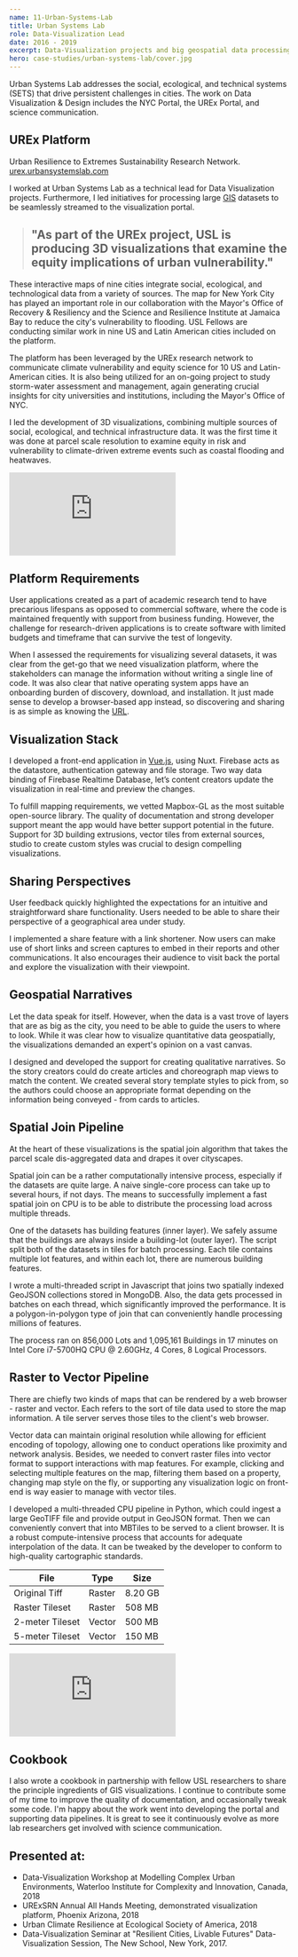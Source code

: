 ```yaml
---
name: 11-Urban-Systems-Lab
title: Urban Systems Lab
role: Data-Visualization Lead
date: 2016 - 2019
excerpt: Data-Visualization projects and big geospatial data processing pipelines.
hero: case-studies/urban-systems-lab/cover.jpg
---
```


Urban Systems Lab addresses the social, ecological, and technical systems (SETS) that drive persistent challenges in cities. The work on Data Visualization & Design includes the NYC Portal, the UREx Portal, and science communication.

## UREx Platform
Urban Resilience to Extremes Sustainability Research Network.
[urex.urbansystemslab.com](http://urex.urbansystemslab.com)

I worked at Urban Systems Lab as a technical lead for Data Visualization projects. Furthermore, I led initiatives for processing large [GIS](https://www.esri.com/en-us/what-is-gis/overview) datasets to be seamlessly streamed to the visualization portal.

> ## "As part of the UREx project, USL is producing 3D visualizations that examine the equity implications of urban vulnerability."

These interactive maps of nine cities integrate social, ecological, and technological data from a variety of sources. The map for New York City has played an important role in our collaboration with the Mayor's Office of Recovery & Resiliency and the Science and Resilience Institute at Jamaica Bay to reduce the city's vulnerability to flooding. USL Fellows are conducting similar work in nine US and Latin American cities included on the platform.

<image-responsive imageURL='case-studies/urban-systems-lab/img-1.png' class='pad-v'/>

The platform has been leveraged by the UREx research network to communicate climate vulnerability and equity science for 10 US and Latin-American cities. It is also being utilized for an on-going project to study storm-water assessment and management, again generating crucial insights for city universities and institutions, including the Mayor's Office of NYC.

I led the development of 3D visualizations, combining multiple sources of social, ecological, and technical infrastructure data. It was the first time it was done at parcel scale resolution to examine equity in risk and vulnerability to climate-driven extreme events such as coastal flooding and heatwaves.

<div class='embed-container pad-v'><iframe src='https://player.vimeo.com/video/394526665' frameborder='0' webkitAllowFullScreen mozallowfullscreen allowFullScreen></iframe></div>

## Platform Requirements
User applications created as a part of academic research tend to have precarious lifespans as opposed to commercial software, where the code is maintained frequently with support from business funding. However, the challenge for research-driven applications is to create software with limited budgets and timeframe that can survive the test of longevity.

When I assessed the requirements for visualizing several datasets, it was clear from the get-go that we need visualization platform, where the stakeholders can manage the information without writing a single line of code. It was also clear that native operating system apps have an onboarding burden of discovery, download, and installation. It just made sense to develop a browser-based app instead, so discovering and sharing is as simple as knowing the [URL](http://urex.urbansystemslab.com).


## Visualization Stack
I developed a front-end application in [Vue.js](https://vuejs.org/), using Nuxt. Firebase acts as the datastore, authentication gateway and file storage. Two way data binding of Firebase Realtime Database, let’s content creators update the visualization in real-time and preview the changes.

To fulfill mapping requirements, we vetted Mapbox-GL as the most suitable open-source library. The quality of documentation and strong developer support meant the app would have better support potential in the future. Support for 3D building extrusions, vector tiles from external sources, studio to create custom styles was crucial to design compelling visualizations.

<image-responsive imageURL='case-studies/urban-systems-lab/img-2.jpg' class='pad-v'/>

## Sharing Perspectives
User feedback quickly highlighted the expectations for an intuitive and straightforward share functionality. Users needed to be able to share their perspective of a geographical area under study. 

I implemented a share feature with a link shortener. Now users can make use of short links and screen captures to embed in their reports and other communications. It also encourages their audience to visit back the portal and explore the visualization with their viewpoint.

<image-responsive imageURL='case-studies/urban-systems-lab/share.png' class='pad-v'/>

## Geospatial Narratives
Let the data speak for itself. However, when the data is a vast trove of layers that are as big as the city, you need to be able to guide the users to where to look. While it was clear how to visualize quantitative data geospatially, the visualizations demanded an expert's opinion on a vast canvas. 

I designed and developed the support for creating qualitative narratives. So the story creators could do create articles and choreograph map views to match the content. We created several story template styles to pick from, so the authors could choose an appropriate format depending on the information being conveyed - from cards to articles.

<image-responsive imageURL='case-studies/urban-systems-lab/story-layouts.jpg' class='pad-v'/>

## Spatial Join Pipeline
At the heart of these visualizations is the spatial join algorithm that takes the parcel scale dis-aggregated data and drapes it over cityscapes. 

Spatial join can be a rather computationally intensive process, especially if the datasets are quite large. A naive single-core process can take up to several hours, if not days. The means to successfully implement a fast spatial join on CPU is to be able to distribute the processing load across multiple threads.

<image-responsive imageURL='case-studies/urban-systems-lab/spatial-join-2.jpg' class='pad-v'/>

One of the datasets has building features (inner layer). We safely assume that the buildings are always inside a building-lot (outer layer). The script split both of the datasets in tiles for batch processing. Each tile contains multiple lot features, and within each lot, there are numerous building features.

I wrote a multi-threaded script in Javascript that joins two spatially indexed GeoJSON collections stored in MongoDB. Also, the data gets processed in batches on each thread, which significantly improved the performance. It is a polygon-in-polygon type of join that can conveniently handle processing millions of features.

The process ran on 856,000 Lots and 1,095,161 Buildings in 17 minutes on Intel Core i7-5700HQ CPU @ 2.60GHz, 4 Cores, 8 Logical Processors.

## Raster to Vector Pipeline
There are chiefly two kinds of maps that can be rendered by a web browser - raster and vector. Each refers to the sort of tile data used to store the map information. A tile server serves those tiles to the client's web browser. 

Vector data can maintain original resolution while allowing for efficient encoding of topology, allowing one to conduct operations like proximity and network analysis. Besides, we needed to convert raster files into vector format to support interactions with map features. For example, clicking and selecting multiple features on the map, filtering them based on a property, changing map style on the fly, or supporting any visualization logic on front-end is way easier to manage with vector tiles.

<image-responsive imageURL='case-studies/urban-systems-lab/img-3.jpg' class='pad-v'/>

I developed a multi-threaded CPU pipeline in Python, which could ingest a large GeoTIFF file and provide output in GeoJSON format. Then we can conveniently convert that into MBTiles to be served to a client browser. It is a robust compute-intensive process that accounts for adequate interpolation of the data. It can be tweaked by the developer to conform to high-quality cartographic standards. 


| File            | Type   | Size    |
|-----------------|--------|---------|
| Original Tiff   | Raster | 8.20 GB |
| Raster Tileset  | Raster | 508 MB  |
| 2-meter Tileset | Vector | 500 MB  |
| 5-meter Tileset | Vector | 150 MB  |
 
<div class='embed-container pad-v'><iframe src='https://player.vimeo.com/video/404058830' frameborder='0' webkitAllowFullScreen mozallowfullscreen allowFullScreen></iframe></div>

## Cookbook
I also wrote a cookbook in partnership with fellow USL researchers to share the principle ingredients of GIS visualizations. I continue to contribute some of my time to improve the quality of documentation, and occasionally tweak some code. I'm happy about the work went into developing the portal and supporting data pipelines. It is great to see it continuously evolve as more lab researchers get involved with science communication.

<image-responsive imageURL='case-studies/urban-systems-lab/cookbook.jpg' class='pad-v'/>

## Presented at:
- Data-Visualization Workshop at Modelling Complex Urban Environments, Waterloo Institute for Complexity and Innovation, Canada, 2018
- URExSRN Annual All Hands Meeting, demonstrated visualization platform, Phoenix Arizona, 2018
- Urban Climate Resilience at Ecological Society of America, 2018
- Data-Visualization Seminar at "Resilient Cities, Livable Futures" Data-Visualization Session, The New School, New York, 2017.
